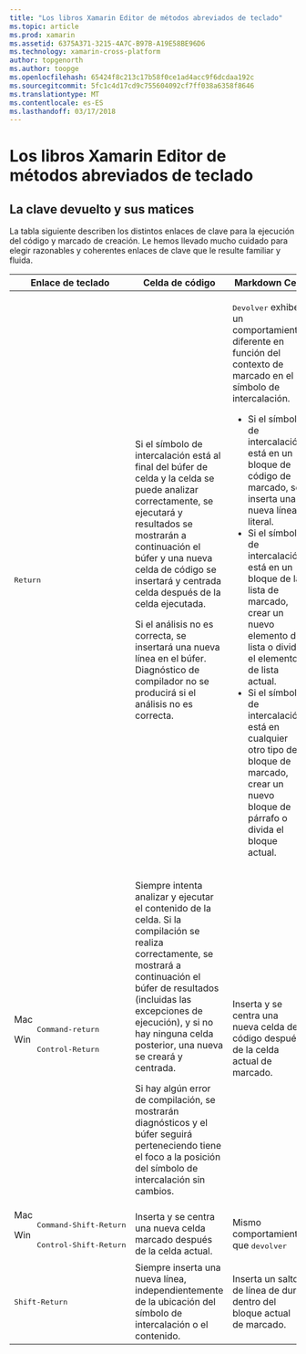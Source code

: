 ```yaml
---
title: "Los libros Xamarin Editor de métodos abreviados de teclado"
ms.topic: article
ms.prod: xamarin
ms.assetid: 6375A371-3215-4A7C-B97B-A19E58BE96D6
ms.technology: xamarin-cross-platform
author: topgenorth
ms.author: toopge
ms.openlocfilehash: 65424f8c213c17b58f0ce1ad4acc9f6dcdaa192c
ms.sourcegitcommit: 5fc1c4d17cd9c755604092cf7ff038a6358f8646
ms.translationtype: MT
ms.contentlocale: es-ES
ms.lasthandoff: 03/17/2018
---
```

# <a name="xamarin-workbooks-editor-keyboard-shortcuts"></a>Los libros Xamarin Editor de métodos abreviados de teclado

## <a name="the-return-key-and-its-nuances"></a>La clave devuelto y sus matices

La tabla siguiente describen los distintos enlaces de clave para la ejecución del código y marcado de creación. Le hemos llevado mucho cuidado para elegir razonables y coherentes enlaces de clave que le resulte familiar y fluida.

|Enlace de teclado|Celda de código|Markdown Cell|
|--- |--- |--- |
|<kbd>Return</kbd>|<p>Si el símbolo de intercalación está al final del búfer de celda y la celda se puede analizar correctamente, se ejecutará y resultados se mostrarán a continuación el búfer y una nueva celda de código se insertará y centrada celda después de la celda ejecutada.</p><p>Si el análisis no es correcta, se insertará una nueva línea en el búfer. Diagnóstico de compilador no se producirá si el análisis no es correcta.</p>|<p><kbd>Devolver</kbd> exhibe un comportamiento diferente en función del contexto de marcado en el símbolo de intercalación.</p><ul><li>Si el símbolo de intercalación está en un bloque de código de marcado, se inserta una nueva línea literal.</li><li>Si el símbolo de intercalación está en un bloque de la lista de marcado, crear un nuevo elemento de lista o divida el elemento de lista actual.</li><li>Si el símbolo de intercalación está en cualquier otro tipo de bloque de marcado, crear un nuevo bloque de párrafo o divida el bloque actual.</li></ul>|
|<dl><dt>Mac</dt><dd><kbd>Command‑return</kbd></dd><dt>Win</dt><dd><kbd>Control‑Return</kbd></dd></dl>|<p>Siempre intenta analizar y ejecutar el contenido de la celda. Si la compilación se realiza correctamente, se mostrará a continuación el búfer de resultados (incluidas las excepciones de ejecución), y si no hay ninguna celda posterior, una nueva se creará y centrada.</p><p>Si hay algún error de compilación, se mostrarán diagnósticos y el búfer seguirá perteneciendo tiene el foco a la posición del símbolo de intercalación sin cambios.</p>|Inserta y se centra una nueva celda de código después de la celda actual de marcado.|
|<dl><dt>Mac</dt><dd><kbd>Command‑Shift‑Return</kbd><dd><dt>Win</dt><dd><kbd>Control‑Shift‑Return</kbd></dd></dl>|Inserta y se centra una nueva celda marcado después de la celda actual.|Mismo comportamiento que <kbd>devolver</kbd>|
|<kbd>Shift‑Return</kbd>|Siempre inserta una nueva línea, independientemente de la ubicación del símbolo de intercalación o el contenido.|Inserta un salto de línea de duro dentro del bloque actual de marcado.|
